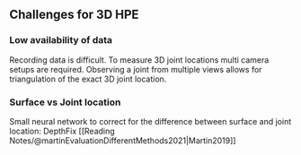 ## Challenges for 3D HPE

### Low availability of data
Recording data is difficult. To measure 3D joint locations multi camera setups are required. Observing a joint from multiple views allows for triangulation of the exact 3D joint location. 

### Surface vs Joint location

Small neural network to correct for the difference between surface and joint location: DepthFix [[Reading Notes/@martinEvaluationDifferentMethods2021|Martin2019]]










